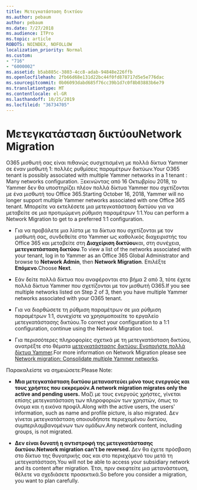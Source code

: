 ```yaml
---
title: Μετεγκατάσταση δικτύου
ms.author: pebaum
author: pebaum
ms.date: 7/27/2018
ms.audience: ITPro
ms.topic: article
ROBOTS: NOINDEX, NOFOLLOW
localization_priority: Normal
ms.custom:
- "716"
- "6000002"
ms.assetid: b5ab885c-3803-4cc8-adab-94848e226ffb
ms.openlocfilehash: 2fb66d68e131d22bc44f0fd878717d5e5e776dac
ms.sourcegitcommit: 0b06093dabd685f76cc39b1d7c0f8b03883b6e79
ms.translationtype: MT
ms.contentlocale: el-GR
ms.lasthandoff: 10/25/2019
ms.locfileid: "36734705"
---
```

# <a name="network-migration"></a><span data-ttu-id="098d7-102">Μετεγκατάσταση δικτύου</span><span class="sxs-lookup"><span data-stu-id="098d7-102">Network Migration</span></span>

<span data-ttu-id="098d7-103">O365 μισθωτή σας είναι πιθανώς συσχετισμένη με πολλά δίκτυα Yammer σε έναν μισθωτή 1: πολλές ρυθμίσεις παραμέτρων δικτύων.</span><span class="sxs-lookup"><span data-stu-id="098d7-103">Your O365 tenant is possibly associated with multiple Yammer networks in a 1 tenant : Many networks configuration.</span></span> <span data-ttu-id="098d7-104">Ξεκινώντας από 16 Οκτωβρίου 2018, το Yammer δεν θα υποστηρίζει πλέον πολλά δίκτυα Yammer που σχετίζονται με ένα μισθωτή του Office 365.</span><span class="sxs-lookup"><span data-stu-id="098d7-104">Starting October 16, 2018, Yammer will no longer support multiple Yammer networks associated with one Office 365 tenant.</span></span> <span data-ttu-id="098d7-105">Μπορείτε να εκτελέσετε μια μετεγκατάσταση δικτύου για να μεταβείτε σε μια προτιμώμενη ρύθμιση παραμέτρων 1:1.</span><span class="sxs-lookup"><span data-stu-id="098d7-105">You can perform a Network Migration to get to a preferred 1:1 configuration.</span></span>
  
- <span data-ttu-id="098d7-106">Για να προβάλετε μια λίστα με τα δίκτυα που σχετίζονται με τον μισθωτή σας, συνδεθείτε στο Yammer ως καθολικός διαχειριστής του Office 365 και μεταβείτε στη **Διαχείριση δικτύου**και, στη συνέχεια, **μετεγκατάσταση δικτύου**.</span><span class="sxs-lookup"><span data-stu-id="098d7-106">To view a list of the networks associated with your tenant, log in to Yammer as an Office 365 Global Administrator and browse to **Network Admin**, then **Network Migration**.</span></span> <span data-ttu-id="098d7-107">Επιλέξτε **Επόμενο**.</span><span class="sxs-lookup"><span data-stu-id="098d7-107">Choose **Next**.</span></span>

- <span data-ttu-id="098d7-108">Εάν δείτε πολλά δίκτυα που αναφέρονται στο βήμα 2 από 3, τότε έχετε πολλά δίκτυα Yammer που σχετίζονται με τον μισθωτή O365.</span><span class="sxs-lookup"><span data-stu-id="098d7-108">If you see multiple networks listed on Step 2 of 3, then you have multiple Yammer networks associated with your O365 tenant.</span></span>

- <span data-ttu-id="098d7-109">Για να διορθώσετε τη ρύθμιση παραμέτρων σε μια ρύθμιση παραμέτρων 1:1, συνεχίστε να χρησιμοποιείτε το εργαλείο μετεγκατάστασης δικτύου.</span><span class="sxs-lookup"><span data-stu-id="098d7-109">To correct your configuration to a 1:1 configuration, continue using the Network Migration tool.</span></span>

- <span data-ttu-id="098d7-110">Για περισσότερες πληροφορίες σχετικά με τη μετεγκατάσταση δικτύου, ανατρέξτε στο θέματα [μετεγκατάστασης δικτύου: Ενοποιήστε πολλά δίκτυα Yammer](https://docs.microsoft.com/yammer/configure-your-yammer-network/consolidate-multiple-yammer-networks).</span><span class="sxs-lookup"><span data-stu-id="098d7-110">For more information on Network Migration please see [Network migration: Consolidate multiple Yammer networks](https://docs.microsoft.com/yammer/configure-your-yammer-network/consolidate-multiple-yammer-networks).</span></span>

<span data-ttu-id="098d7-111">Παρακαλείστε να σημειώσετε:</span><span class="sxs-lookup"><span data-stu-id="098d7-111">Please Note:</span></span>
  
- <span data-ttu-id="098d7-112">**Μια μετεγκατάσταση δικτύου μεταναστεύει μόνο τους ενεργούς και τους χρήστες που εκκρεμούν.**</span><span class="sxs-lookup"><span data-stu-id="098d7-112">**A network migration migrates only the active and pending users.**</span></span> <span data-ttu-id="098d7-113">Μαζί με τους ενεργούς χρήστες, γίνεται επίσης μετεγκατάσταση των πληροφοριών των χρηστών, όπως το όνομα και η εικόνα προφίλ.</span><span class="sxs-lookup"><span data-stu-id="098d7-113">Along with the active users, the users' information, such as name and profile picture, is also migrated.</span></span> <span data-ttu-id="098d7-114">Δεν γίνεται μετεγκατάσταση οποιουδήποτε περιεχομένου δικτύου, συμπεριλαμβανομένων των ομάδων.</span><span class="sxs-lookup"><span data-stu-id="098d7-114">Any network content, including groups, is not migrated.</span></span>

- <span data-ttu-id="098d7-115">**Δεν είναι δυνατή η αντιστροφή της μετεγκατάστασης δικτύου.**</span><span class="sxs-lookup"><span data-stu-id="098d7-115">**Network migration can't be reversed.**</span></span> <span data-ttu-id="098d7-116">Δεν θα έχετε πρόσβαση στο δίκτυο της θυγατρικής σας και στο περιεχόμενό του μετά τη μετεγκατάσταση.</span><span class="sxs-lookup"><span data-stu-id="098d7-116">You will not be able to access your subsidiary network and its content after migration.</span></span> <span data-ttu-id="098d7-117">Έτσι, πριν σκεφτείτε μια μετανάστευση, θέλετε να σχεδιάσετε προσεκτικά.</span><span class="sxs-lookup"><span data-stu-id="098d7-117">So before you consider a migration, you want to plan carefully.</span></span>
